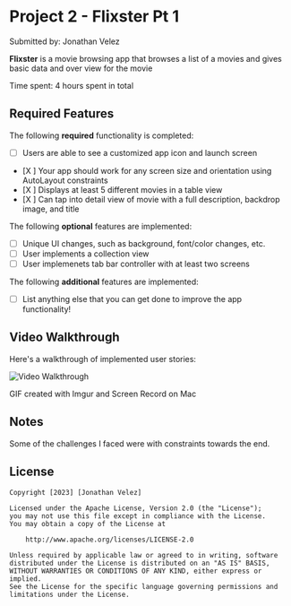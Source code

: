 # Project 2 - Flixster Pt 1

Submitted by: Jonathan Velez

**Flixster** is a movie browsing app that browses a list of a movies and gives basic data and over view for the movie

Time spent: 4 hours spent in total

## Required Features

The following **required** functionality is completed:

- [ ] Users are able to see a customized app icon and launch screen
- [X ] Your app should work for any screen size and orientation using AutoLayout constraints
- [X ] Displays at least 5 different movies in a table view
- [X ] Can tap into detail view of movie with a full description, backdrop image, and title
 
The following **optional** features are implemented:

- [ ] Unique UI changes, such as background, font/color changes, etc.
- [ ] User implements a collection view
- [ ] User implemenets tab bar controller with at least two screens

The following **additional** features are implemented:

- [ ] List anything else that you can get done to improve the app functionality!

## Video Walkthrough

Here's a walkthrough of implemented user stories:

<img src='https://imgur.com/a/4GoCcBO.mp4' title='Video Walkthrough' width='' alt='Video Walkthrough' />

<blockquote class="imgur-embed-pub" lang="en" data-id="a/4GoCcBO" data-context="false" ><a href="//imgur.com/a/4GoCcBO"></a></blockquote><script async src="//s.imgur.com/min/embed.js" charset="utf-8"></script>

GIF created with Imgur and Screen Record on Mac


## Notes

Some of the challenges I faced were with constraints towards the end.

## License

    Copyright [2023] [Jonathan Velez]

    Licensed under the Apache License, Version 2.0 (the "License");
    you may not use this file except in compliance with the License.
    You may obtain a copy of the License at

        http://www.apache.org/licenses/LICENSE-2.0

    Unless required by applicable law or agreed to in writing, software
    distributed under the License is distributed on an "AS IS" BASIS,
    WITHOUT WARRANTIES OR CONDITIONS OF ANY KIND, either express or implied.
    See the License for the specific language governing permissions and
    limitations under the License.
